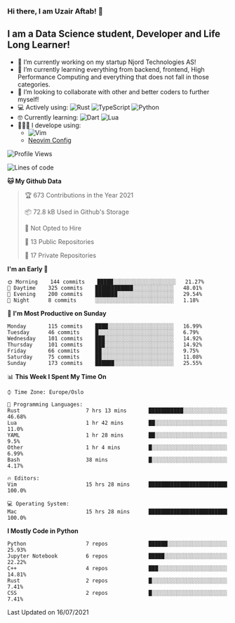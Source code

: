 ### Hi there, I am Uzair Aftab! 👋

## I am a Data Science student, Developer and Life Long Learner!
- 🔭 I’m currently working on my startup Njord Technologies AS!
- 🌱 I’m currently learning everything from backend, frontend, High Performance Computing and everything that does not fall in those categories.
- 👯 I’m looking to collaborate with other and better coders to further myself!
- 💻 Actively using: <img alt="Rust" src="https://img.shields.io/badge/rust-%23000000.svg?style=for-the-badge&logo=rust&logoColor=white"/> <img alt="TypeScript" src="https://img.shields.io/badge/typescript-%23007ACC.svg?style=for-the-badge&logo=typescript&logoColor=white"/> <img alt="Python" src="https://img.shields.io/badge/python-%2314354C.svg?style=for-the-badge&logo=python&logoColor=white"/>
- 🤓 Currently learning: <img alt="Dart" src="https://img.shields.io/badge/dart-%230175C2.svg?style=for-the-badge&logo=dart&logoColor=white"/> <img alt="Lua" src="https://img.shields.io/badge/lua-%232C2D72.svg?style=for-the-badge&logo=lua&logoColor=white"/> 
- 👨🏾‍💻 I develope using: 
  -  <img alt="Vim" src="https://img.shields.io/badge/VIM-%2311AB00.svg?style=for-the-badge&logo=vim&logoColor=white"/>
  -  [Neovim Config](https://github.com/ChristianChiarulli/LunarVim)
<!--START_SECTION:waka-->
![Profile Views](http://img.shields.io/badge/Profile%20Views-242-blue)

![Lines of code](https://img.shields.io/badge/From%20Hello%20World%20I%27ve%20Written-1.7%20million%20lines%20of%20code-blue)

**🐱 My Github Data** 

> 🏆 673 Contributions in the Year 2021
 > 
> 📦 72.8 kB Used in Github's Storage 
 > 
> 🚫 Not Opted to Hire
 > 
> 📜 13 Public Repositories 
 > 
> 🔑 17 Private Repositories  
 > 
**I'm an Early 🐤** 

```text
🌞 Morning    144 commits    █████░░░░░░░░░░░░░░░░░░░░   21.27% 
🌆 Daytime    325 commits    ████████████░░░░░░░░░░░░░   48.01% 
🌃 Evening    200 commits    ███████░░░░░░░░░░░░░░░░░░   29.54% 
🌙 Night      8 commits      ░░░░░░░░░░░░░░░░░░░░░░░░░   1.18%

```
📅 **I'm Most Productive on Sunday** 

```text
Monday       115 commits    ████░░░░░░░░░░░░░░░░░░░░░   16.99% 
Tuesday      46 commits     █░░░░░░░░░░░░░░░░░░░░░░░░   6.79% 
Wednesday    101 commits    ███░░░░░░░░░░░░░░░░░░░░░░   14.92% 
Thursday     101 commits    ███░░░░░░░░░░░░░░░░░░░░░░   14.92% 
Friday       66 commits     ██░░░░░░░░░░░░░░░░░░░░░░░   9.75% 
Saturday     75 commits     ██░░░░░░░░░░░░░░░░░░░░░░░   11.08% 
Sunday       173 commits    ██████░░░░░░░░░░░░░░░░░░░   25.55%

```


📊 **This Week I Spent My Time On** 

```text
⌚︎ Time Zone: Europe/Oslo

💬 Programming Languages: 
Rust                     7 hrs 13 mins       ███████████░░░░░░░░░░░░░░   46.68% 
Lua                      1 hr 42 mins        ██░░░░░░░░░░░░░░░░░░░░░░░   11.0% 
YAML                     1 hr 28 mins        ██░░░░░░░░░░░░░░░░░░░░░░░   9.5% 
Other                    1 hr 4 mins         █░░░░░░░░░░░░░░░░░░░░░░░░   6.99% 
Bash                     38 mins             █░░░░░░░░░░░░░░░░░░░░░░░░   4.17%

🔥 Editors: 
Vim                      15 hrs 28 mins      █████████████████████████   100.0%

💻 Operating System: 
Mac                      15 hrs 28 mins      █████████████████████████   100.0%

```

**I Mostly Code in Python** 

```text
Python                   7 repos             ██████░░░░░░░░░░░░░░░░░░░   25.93% 
Jupyter Notebook         6 repos             █████░░░░░░░░░░░░░░░░░░░░   22.22% 
C++                      4 repos             ███░░░░░░░░░░░░░░░░░░░░░░   14.81% 
Rust                     2 repos             █░░░░░░░░░░░░░░░░░░░░░░░░   7.41% 
CSS                      2 repos             █░░░░░░░░░░░░░░░░░░░░░░░░   7.41%

```



 Last Updated on 16/07/2021
<!--END_SECTION:waka-->
